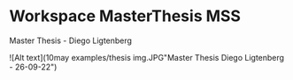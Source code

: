 # Workspace MasterThesis MSS
 Master Thesis - Diego Ligtenberg

![Alt text](10may examples/thesis img.JPG"Master Thesis Diego Ligtenberg - 26-09-22")
